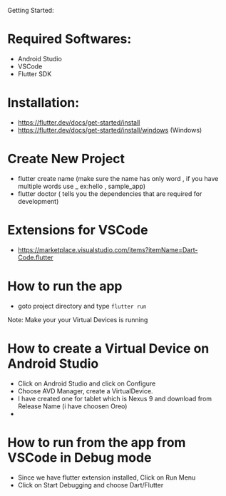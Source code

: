 Getting Started:

# Required Softwares:
 * Android Studio
 * VSCode 
 * Flutter SDK


# Installation:
* https://flutter.dev/docs/get-started/install
* https://flutter.dev/docs/get-started/install/windows (Windows)

# Create New Project

* flutter create name (make sure the name has only word , if you have multiple words use _ ex:hello , sample_app)
* flutter doctor ( tells you the dependencies that are required for development)

# Extensions for VSCode

* https://marketplace.visualstudio.com/items?itemName=Dart-Code.flutter

# How to run the app

* goto project directory and type ```flutter run```

Note: Make your your Virtual Devices is running 

# How to create a Virtual Device on Android Studio

* Click on Android Studio and click on Configure
* Choose AVD Manager, create a VirtualDevice.
* I have created one for tablet which is Nexus 9 and download from Release Name (i have choosen Oreo)
* 

# How to run from the app from VSCode in Debug mode

* Since we have flutter extension installed, Click on Run Menu
* Click on Start Debugging and choose Dart/Flutter